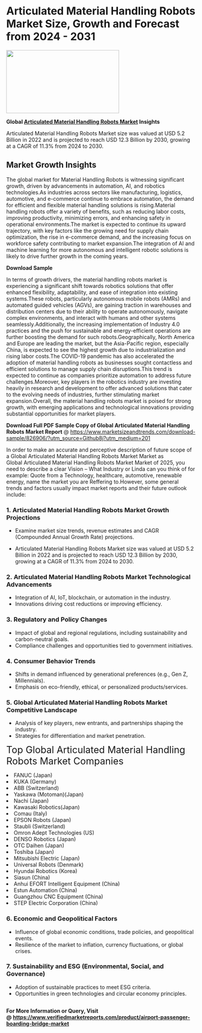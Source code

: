 <H1>Articulated Material Handling Robots Market Size, Growth and Forecast from 2024 - 2031</H1><img class="aligncenter size-medium wp-image-584254" src="https://thirdeyenews.in/wp-content/uploads/2024/09/Global-Market-Research-300x168.jpeg" alt="" width="300" height="168" /><p><strong>Global&nbsp;<a href="https://www.marketsizeandtrends.com/download-sample/826906/?utm_source=Github8j?utm_medium=201">Articulated Material Handling Robots Market</a> Insights</strong></p><p>Articulated Material Handling Robots Market size was valued at USD 5.2 Billion in 2022 and is projected to reach USD 12.3 Billion by 2030, growing at a CAGR of 11.3% from 2024 to 2030.</p><p><h2>Market Growth Insights</h2> <p>The global market for Material Handling Robots is witnessing significant growth, driven by advancements in automation, AI, and robotics technologies.As industries across sectors like manufacturing, logistics, automotive, and e-commerce continue to embrace automation, the demand for efficient and flexible material handling solutions is rising.Material handling robots offer a variety of benefits, such as reducing labor costs, improving productivity, minimizing errors, and enhancing safety in operational environments.The market is expected to continue its upward trajectory, with key factors like the growing need for supply chain optimization, the rise in e-commerce demand, and the increasing focus on workforce safety contributing to market expansion.The integration of AI and machine learning for more autonomous and intelligent robotic solutions is likely to drive further growth in the coming years.</p> <p><strong>Download Sample</strong></p> <p>In terms of growth drivers, the material handling robots market is experiencing a significant shift towards robotics solutions that offer enhanced flexibility, adaptability, and ease of integration into existing systems.These robots, particularly autonomous mobile robots (AMRs) and automated guided vehicles (AGVs), are gaining traction in warehouses and distribution centers due to their ability to operate autonomously, navigate complex environments, and interact with humans and other systems seamlessly.Additionally, the increasing implementation of Industry 4.0 practices and the push for sustainable and energy-efficient operations are further boosting the demand for such robots.Geographically, North America and Europe are leading the market, but the Asia-Pacific region, especially China, is expected to see the highest growth due to industrialization and rising labor costs.The COVID-19 pandemic has also accelerated the adoption of material handling robots as businesses sought contactless and efficient solutions to manage supply chain disruptions.This trend is expected to continue as companies prioritize automation to address future challenges.Moreover, key players in the robotics industry are investing heavily in research and development to offer advanced solutions that cater to the evolving needs of industries, further stimulating market expansion.Overall, the material handling robots market is poised for strong growth, with emerging applications and technological innovations providing substantial opportunities for market players.<p><span class=""><strong>Download Full PDF Sample Copy of Global Articulated Material Handling Robots Market Report</strong> @ <a href="https://www.marketsizeandtrends.com/download-sample/826906/?utm_source=Github8j?utm_medium=201" target="_blank">https://www.marketsizeandtrends.com/download-sample/826906/?utm_source=Github8j?utm_medium=201</a></span></p><p>In order to make an accurate and perceptive description of future scope of a Global&nbsp;Articulated Material Handling Robots Market Market as Global&nbsp;Articulated Material Handling Robots Market Market of 2025, you need to describe a clear Vision &ndash; What Industry or Linda can you think of for example: Quote from a Technology, healthcare, automotive, renewable energy, name the market you are Reffering to.However, some general trends and factors usually impact market reports and their future outlook include:</p><h3>1.&nbsp;<strong>Articulated Material Handling Robots Market Growth Projections</strong></h3><ul><li>Examine market size trends, revenue estimates and CAGR (Compounded Annual Growth Rate) projections.</li><li><p>Articulated Material Handling Robots Market size was valued at USD 5.2 Billion in 2022 and is projected to reach USD 12.3 Billion by 2030, growing at a CAGR of 11.3% from 2024 to 2030.</p></li></ul><h3>2.&nbsp;<strong>Articulated Material Handling Robots Market Technological Advancements</strong></h3><ul><li>Integration of AI, IoT, blockchain, or automation in the industry.</li><li>Innovations driving cost reductions or improving efficiency.</li></ul><h3>3.&nbsp;<strong>Regulatory and Policy Changes</strong></h3><ul><li>Impact of global and regional regulations, including sustainability and carbon-neutral goals.</li><li>Compliance challenges and opportunities tied to government initiatives.</li></ul><h3>4.&nbsp;<strong>Consumer Behavior Trends</strong></h3><ul><li>Shifts in demand influenced by generational preferences (e.g., Gen Z, Millennials).</li><li>Emphasis on eco-friendly, ethical, or personalized products/services.</li></ul><h3>5.&nbsp;<strong>Global Articulated Material Handling Robots Market Competitive Landscape</strong></h3><ul><li>Analysis of key players, new entrants, and partnerships shaping the industry.</li><li>Strategies for differentiation and market penetration.</li></ul><p data-pm-slice="1 1 []"><span style="color: inherit; font-family: inherit; font-size: 25px;">Top Global Articulated Material Handling Robots Market Companies</span></p><div class="" data-test-id=""><p><li>FANUC (Japan)</li><li> KUKA (Germany)</li><li> ABB (Switzerland)</li><li> Yaskawa (Motoman)(Japan)</li><li> Nachi (Japan)</li><li> Kawasaki Robotics(Japan)</li><li> Comau (Italy)</li><li> EPSON Robots (Japan)</li><li> Staubli (Switzerland)</li><li> Omron Adept Technologies (US)</li><li> DENSO Robotics (Japan)</li><li> OTC Daihen (Japan)</li><li> Toshiba (Japan)</li><li> Mitsubishi Electric (Japan)</li><li> Universal Robots (Denmark)</li><li> Hyundai Robotics (Korea)</li><li> Siasun (China)</li><li> Anhui EFORT Intelligent Equipment (China)</li><li> Estun Automation (China)</li><li> Guangzhou CNC Equipment (China)</li><li> STEP Electric Corporation (China)</li></p></div><h3>6.&nbsp;<strong>Economic and Geopolitical Factors</strong></h3><ul><li>Influence of global economic conditions, trade policies, and geopolitical events.</li><li>Resilience of the market to inflation, currency fluctuations, or global crises.</li></ul><h3>7.&nbsp;<strong>Sustainability and ESG (Environmental, Social, and Governance)</strong></h3><ul><li>Adoption of sustainable practices to meet ESG criteria.</li><li>Opportunities in green technologies and circular economy principles.</li></ul><h2><strong style="font-size: 14px;">For More Information or Query, Visit @&nbsp;</strong><a style="background-color: #ffffff; font-size: 14px;" href="https://www.marketsizeandtrends.com/report/articulated-material-handling-robots-market/" target="_blank">https://www.verifiedmarketreports.com/product/airport-passenger-boarding-bridge-market</a></h2>